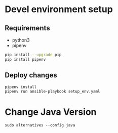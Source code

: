 # Devel environment setup

## Requirements
- python3
- pipenv

```bash
pip install --upgrade pip
pip install pipenv
```

## Deploy changes
```bash
pipenv install
pipenv run ansible-playbook setup_env.yaml
```


# Change Java Version
```
sudo alternatives --config java
```
